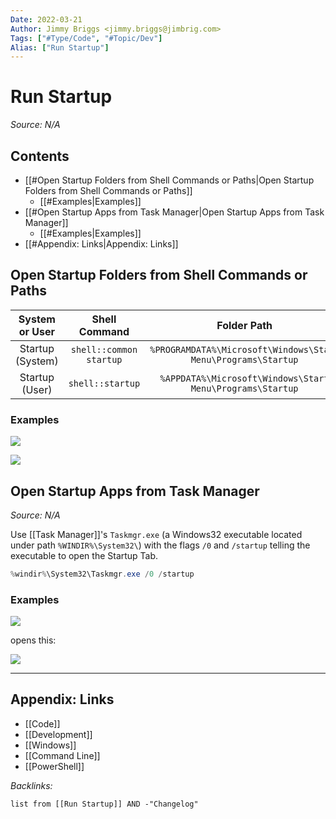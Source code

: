 ```yaml
---
Date: 2022-03-21
Author: Jimmy Briggs <jimmy.briggs@jimbrig.com>
Tags: ["#Type/Code", "#Topic/Dev"]
Alias: ["Run Startup"]
---
```


# Run Startup

*Source: N/A*

## Contents

- [[#Open Startup Folders from Shell Commands or Paths|Open Startup Folders from Shell Commands or Paths]]
	- [[#Examples|Examples]]
- [[#Open Startup Apps from Task Manager|Open Startup Apps from Task Manager]]
	- [[#Examples|Examples]]
- [[#Appendix: Links|Appendix: Links]]


## Open Startup Folders from Shell Commands or Paths

|  System or User  |      Shell Command      |                          Folder Path                          |
|:----------------:|:-----------------------:|:-------------------------------------------------------------:|
| Startup (System) | `shell::common startup` | `%PROGRAMDATA%\Microsoft\Windows\Start Menu\Programs\Startup` |
|  Startup (User)  |    `shell::startup`     |   `%APPDATA%\Microsoft\Windows\Start Menu\Programs\Startup`   |

### Examples

![](https://i.imgur.com/wsAFFrO.png)

![](https://i.imgur.com/L2l5UiM.png)

## Open Startup Apps from Task Manager

*Source: N/A*

Use [[Task Manager]]'s `Taskmgr.exe` (a Windows32 executable located under path `%WINDIR%\System32\`) with the flags `/0` and `/startup` telling the executable to open the Startup Tab.

```powershell
%windir%\System32\Taskmgr.exe /0 /startup
```

### Examples

![](https://i.imgur.com/RfwdH0w.png)

opens this:

![](https://i.imgur.com/fdg7FYO.png)


***

## Appendix: Links

- [[Code]]
- [[Development]]
- [[Windows]]
- [[Command Line]]
- [[PowerShell]]


*Backlinks:*

```dataview
list from [[Run Startup]] AND -"Changelog"
```